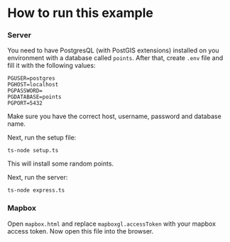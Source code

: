 # How to run this example

### Server

You need to have PostgresQL (with PostGIS extensions) installed on you environment with a database called `points`. After that, create `.env` file and fill it with the following values:

```
PGUSER=postgres
PGHOST=localhost
PGPASSWORD=
PGDATABASE=points
PGPORT=5432
```

Make sure you have the correct host, username, password and database name.

Next, run the setup file:

```
ts-node setup.ts
```

This will install some random points.

Next, run the server:

```
ts-node express.ts
```

### Mapbox

Open `mapbox.html` and replace `mapboxgl.accessToken` with your mapbox access token. Now open this file into the browser.
